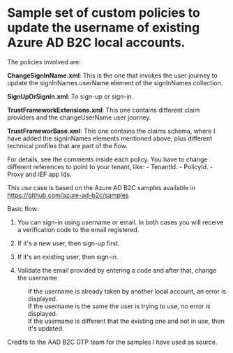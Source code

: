 # Sample set of custom policies to update the username of existing Azure AD B2C local accounts.

The policies involved are:

<b>ChangeSignInName.xml</b>: This is the one that invokes the user journey to update the signInNames.userName element of the signInNames collection.

<b>SignUpOrSignIn.xml</b>: To sign-up or sign-in.

<b>TrustFrameworkExtensions.xml</b>: This one contains different claim providers and the changeUserName user journey.

<b>TrustFrameworBase.xml</b>: This one contains the claims schema, where I have added the signInNames elements mentioned above, plus different technical profiles that are part of the flow.

For details, see the comments inside each policy. You have to change different references to point to your tenant, like:
	- TenantId.
	- PolicyId.
	- Proxy and IEF app Ids.

This use case is based on the Azure AD B2C samples available in https://github.com/azure-ad-b2c/samples

Basic flow:

1. You can sign-in using username or email. In both cases you will receive a verification code to the email registered.
2. If it's a new user, then sign-up first.
3. If it's an existing user, then sign-in.
4. Validate the email provided by entering a code and after that, change the username

	<ul>If the username is already taken by another local account, an error is displayed.</ul>

	<ul>If the username is the same the user is trying to use, no error is displayed.</ul>

	<ul>If the username is different that the existing one and not in use, then it's updated.</ul>

Credits to the AAD B2C GTP team for the samples I have used as source.
